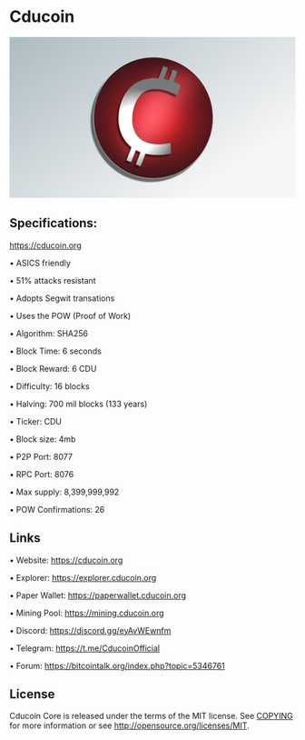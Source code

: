 ﻿Cducoin 
========
![](imgs/cdu_back.jpg)


Specifications:
----------------------

https://cducoin.org

• ASICS friendly

• 51% attacks resistant

• Adopts Segwit transations

• Uses the POW (Proof of Work)

• Algorithm:        SHA256

• Block Time:       6 seconds

• Block Reward:     6 CDU

• Difficulty:       16 blocks

• Halving:          700 mil blocks (133 years)

• Ticker:           CDU

• Block size:       4mb

• P2P Port:         8077

• RPC Port:         8076

• Max supply:       8,399,999,992

• POW Confirmations:   26



Links
----------------

• Website: https://cducoin.org

• Explorer: https://explorer.cducoin.org

• Paper Wallet: https://paperwallet.cducoin.org

• Mining Pool: https://mining.cducoin.org

• Discord: https://discord.gg/eyAvWEwnfm

• Telegram: https://t.me/CducoinOfficial

• Forum: https://bitcointalk.org/index.php?topic=5346761





License
-------

Cducoin Core is released under the terms of the MIT license. See [COPYING](COPYING) for more
information or see http://opensource.org/licenses/MIT.

